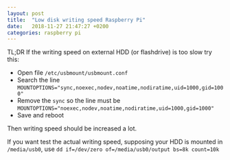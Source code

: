 ```yaml
---
layout: post
title:  "Low disk writing speed Raspberry Pi"
date:   2018-11-27 21:47:27 +0200
categories: raspberry pi
---
```

TL;DR If the writing speed on external HDD (or flashdrive) is too slow try this:   
* Open file `/etc/usbmount/usbmount.conf`
* Search the line `MOUNTOPTIONS="sync,noexec,nodev,noatime,nodiratime,uid=1000,gid=1000"`
* Remove the `sync` so the line must be `MOUNTOPTIONS="noexec,nodev,noatime,nodiratime,uid=1000,gid=1000"`
* Save and reboot


Then writing speed should be increased a lot.   


If you want test the actual writing speed, supposing your HDD is mounted in `/media/usb0`, use `dd if=/dev/zero of=/media/usb0/output bs=8k count=10k`